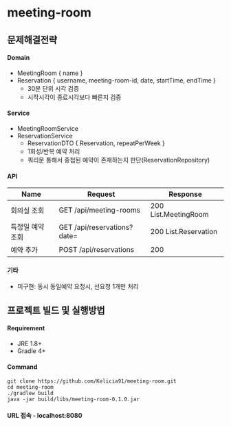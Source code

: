# meeting-room



## 문제해결전략
#### Domain
 - MeetingRoom { name }
 - Reservation { username, meeting-room-id, date, startTime, endTime }
   - 30분 단위 시각 검증
   - 시작시각이 종료시각보다 빠른지 검증
#### Service
 - MeetingRoomService
 - ReservationService
   - ReservationDTO { Reservation, repeatPerWeek }
   - 1회성/반복 예약 처리
   - 쿼리문 통해서 중첩된 예약이 존재하는지 판단(ReservationRepository)
#### API
| Name         | Request                      | Response             |
|--------------|------------------------------|----------------------|
| 회의실 조회     | GET  /api/meeting-rooms      | 200 List.MeetingRoom |
| 특정일 예약 조회 | GET  /api/reservations?date= | 200 List.Reservation |
| 예약 추가      | POST /api/reservations       | 200                  |
#### 기타
 - 미구현: 동시 동일예약 요청시, 선요청 1개만 처리



## 프로젝트 빌드 및 실행방법
#### Requirement
 - JRE 1.8+
 - Gradle 4+
#### Command
```
git clone https://github.com/Kelicia91/meeting-room.git
cd meeting-room
./gradlew build
java -jar build/libs/meeting-room-0.1.0.jar
```
#### URL 접속 - localhost:8080

